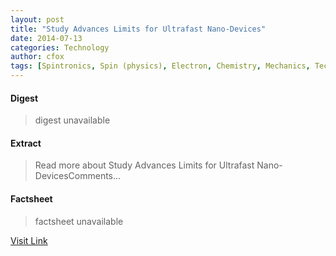 ```yaml
---
layout: post
title: "Study Advances Limits for Ultrafast Nano-Devices"
date: 2014-07-13
categories: Technology
author: cfox
tags: [Spintronics, Spin (physics), Electron, Chemistry, Mechanics, Technology, Physical chemistry, Physics, Electromagnetism, Applied and interdisciplinary physics, Materials science, Physical sciences, Materials, Condensed matter physics, Electricity, Force, Chemical product engineering, Artificial objects, Physical quantities, Magnetism]
---
```



#### Digest
>digest unavailable

#### Extract
>Read more about Study Advances Limits for Ultrafast Nano-DevicesComments...

#### Factsheet
>factsheet unavailable

[Visit Link](http://www.pddnet.com/news/2014/07/study-advances-limits-ultrafast-nano-devices)


